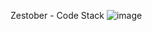 Zestober - Code Stack
![image](https://github.com/user-attachments/assets/c254bae8-05b1-4a29-b3b2-3ed3d95dbd58)

